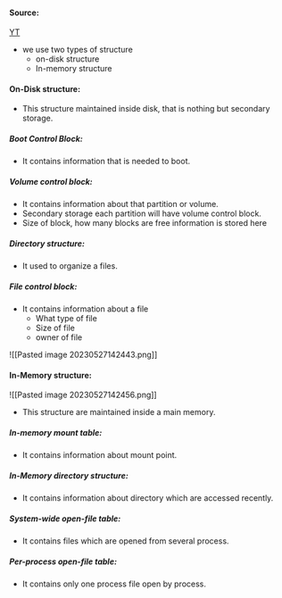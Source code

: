 #### Source:
[YT](https://www.youtube.com/watch?v=t8Rs9AbqHUc&list=PLXj4XH7LcRfDrdQuJTHIPmKMpa7eYVaPm&index=83)

* we use two types of structure
	* on-disk structure
	* In-memory structure

#### On-Disk structure:

* This structure maintained inside disk, that is nothing but secondary storage.

##### Boot Control Block:

* It contains information that is needed to boot.

##### Volume control block:

* It contains information about that partition or volume.
* Secondary storage each partition will have volume control block.
* Size of block, how many blocks are free information is stored here

##### Directory structure:

* It used to organize a files.

##### File control block:

* It contains information about a file
	* What type of file
	* Size of file
	* owner of file

![[Pasted image 20230527142443.png]]

#### In-Memory structure:


![[Pasted image 20230527142456.png]]

* This structure are maintained inside a main memory.

##### In-memory mount table:

* It contains information about mount point.

##### In-Memory directory structure:

* It contains information about directory which are accessed recently.

##### System-wide open-file table:

* It contains files which are opened from several process.

##### Per-process open-file table:

* It contains only one process file open by process.